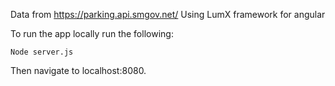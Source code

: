 Data from https://parking.api.smgov.net/
Using LumX framework for angular

To run the app locally run the following:
```
Node server.js
```

Then navigate to localhost:8080.
